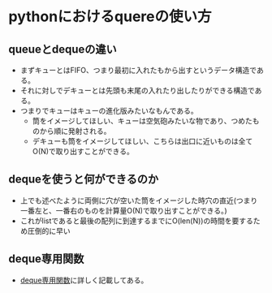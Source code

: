 # pythonにおけるquereの使い方
## queueとdequeの違い
- まずキューとはFIFO、つまり最初に入れたもから出すというデータ構造である。
- それに対しでデキューとは先頭も末尾の入れたり出したりができる構造である。
- つまりでキューはキューの進化版みたいなもんである。
    - 筒をイメージしてほしい、キューは空気砲みたいな物であり、つめたものから順に発射される。
    - デキューも筒をイメージしてほしい、こちらは出口に近いものは全てO(N)で取り出すことができる。
## dequeを使うと何ができるのか
- 上でも述べたように両側に穴が空いた筒をイメージした時穴の直近(つまり一番左と、一番右のものを計算量O(N)で取り出すことができる。)
- これがlistであると最後の配列に到達するまでにO(len(N))の時間を要するため圧倒的に早い
## deque専用関数
- [deque専用関数](https://note.nkmk.me/python-collections-deque/)に詳しく記載してある。
